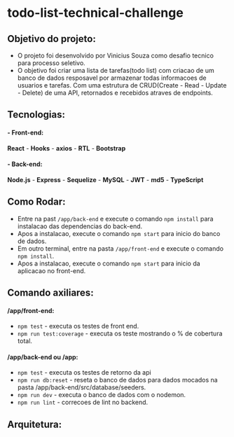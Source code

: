 # todo-list-technical-challenge

## Objetivo do projeto:
- O projeto foi desenvolvido por Vinicius Souza como desafio tecnico para processo seletivo.
- O objetivo foi criar uma lista de tarefas(todo list) com criacao de um banco de dados resposavel por armazenar todas informacoes de usuarios e tarefas.
Com uma estrutura de CRUD(Create - Read - Update - Delete) de uma API, retornados e recebidos atraves de endpoints.

## Tecnologias:
#### - Front-end:
**React** -
**Hooks** -
**axios** -
**RTL** -
**Bootstrap**
#### - Back-end:
**Node.js** -
**Express** -
**Sequelize** -
**MySQL** -
**JWT** -
**md5** -
**TypeScript**

## Como Rodar:
- Entre na past `/app/back-end` e execute o comando `npm install` para instalacao das dependencias do back-end.
- Apos a instalacao, execute o comando `npm start` para inicio do banco de dados.
- Em outro terminal, entre na pasta `/app/front-end` e execute o comando `npm install`.
- Apos a instalacao, execute o comando `npm start` para inicio da aplicacao no front-end.

## Comando axiliares:
 #### /app/front-end:
 - `npm test` - executa os testes de front end.
 - `npm run test:coverage` - executa os teste mostrando o % de cobertura total.
 #### /app/back-end ou /app:
 - `npm test` - executa os testes de retorno da api
 - `npm run db:reset` - reseta o banco de dados para dados mocados na pasta /app/back-end/src/database/seeders.
 - `npm run dev` - executa o banco de dados com o nodemon.
 - `npm run lint` - correcoes de lint no backend.

## Arquitetura:
